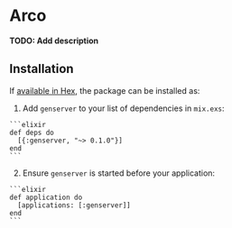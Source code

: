 # Arco

**TODO: Add description**

## Installation

If [available in Hex](https://hex.pm/docs/publish), the package can be installed as:

  1. Add `genserver` to your list of dependencies in `mix.exs`:

    ```elixir
    def deps do
      [{:genserver, "~> 0.1.0"}]
    end
    ```

  2. Ensure `genserver` is started before your application:

    ```elixir
    def application do
      [applications: [:genserver]]
    end
    ```


